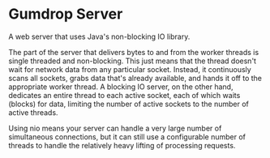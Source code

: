 # Gumdrop Server

A web server that uses Java's non-blocking IO library.

The part of the server that delivers bytes to and from the worker threads is single threaded and non-blocking. This
just means that the thread doesn't wait for network data from any particular socket. Instead, it continuously scans all
sockets, grabs data that's already available, and hands it off to the appropriate worker thread. A blocking IO server,
on the other hand, dedicates an entire thread to each active socket, each of which waits (blocks) for data, limiting the
number of active sockets to the number of active threads.

Using nio means your server can handle a very large number of simultaneous connections, but it can still use a
configurable number of threads to handle the relatively heavy lifting of processing requests.
